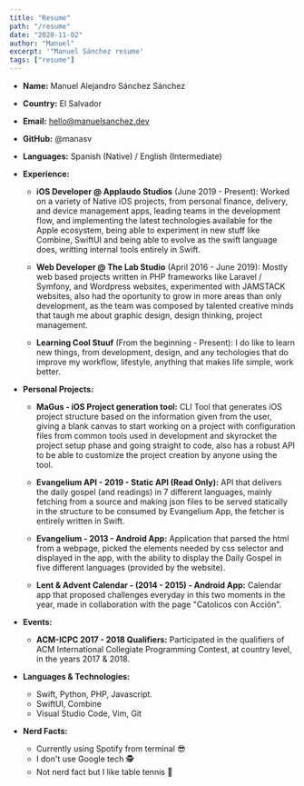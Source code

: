 ```yaml
---
title: "Resume"
path: "/resume"
date: "2020-11-02"
author: "Manuel"
excerpt: '"Manuel Sánchez resume'
tags: ["resume"]
---
```


* **Name:** Manuel Alejandro Sánchez Sánchez
* **Country:** El Salvador
* **Email:** hello@manuelsanchez.dev
* **GitHub:** @manasv
* **Languages:** Spanish (Native) / English (Intermediate)

* **Experience:**
    * **iOS Developer @ Applaudo Studios** (June 2019 - Present): Worked on a variety of Native iOS projects, from personal finance, delivery, and device management apps, leading teams in the development flow, and implementing the latest technologies available for the Apple ecosystem, being able to experiment in new stuff like Combine, SwiftUI and being able to evolve as the swift language does, writting internal tools entirely in Swift.

    * **Web Developer @ The Lab Studio** (April 2016 - June 2019): Mostly web based projects written in PHP frameworks like Laravel / Symfony, and Wordpress websites, experimented with JAMSTACK websites, also had the oportunity to grow in more areas than only development, as the team was composed by talented creative minds that taugh me about graphic design, design thinking, project management.

    * **Learning Cool Stuuf** (From the beginning - Present): I do like to learn new things, from development, design, and any techologies that do improve my workflow, lifestyle, anything that makes life simple, work better.

* **Personal Projects:**
    * **MaGus - iOS Project generation tool:** CLI Tool that generates iOS project structure based on the information given from the user, giving a blank canvas to start working on a project with configuration files from common tools used in development and skyrocket the project setup phase and going straight to code, also has a robust API to be able to customize the project creation by anyone using the tool.

    * **Evangelium API - 2019 - Static API (Read Only):** API that delivers the daily gospel (and readings) in 7 different languages, mainly fetching from a source and making json files to be served statically in the structure to be consumed by Evangelium App, the fetcher is entirely written in Swift.

    * **Evangelium - 2013 - Android App:** Application that parsed the html from a webpage, picked the elements needed by css selector and displayed in the app, with the ability
    to display the Daily Gospel in five different languages (provided by the website).

    * **Lent & Advent Calendar - (2014 - 2015) - Android App:** Calendar app that proposed challenges everyday in this two moments in the year, made in collaboration with the page "Catolicos con Acción".

* **Events:**
    * **ACM-ICPC 2017 - 2018 Qualifiers:** Participated in the qualifiers of ACM International Collegiate Programming Contest, at country level, in the years 2017 & 2018.

* **Languages & Technologies:**
    * Swift, Python, PHP, Javascript.
    * SwiftUI, Combine
    * Visual Studio Code, Vim, Git

* **Nerd Facts:**
    * Currently using Spotify from terminal 😎
    * I don't use Google tech 🕵️
    * Not nerd fact but I like table tennis 🏓
